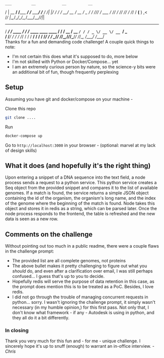     ___         __            __          __  
   /   | __  __/ /_____  ____/ /__  _____/ /__
  / /| |/ / / / __/ __ \/ __  / _ \/ ___/ //_/
 / ___ / /_/ / /_/ /_/ / /_/ /  __(__  ) ,<   
/_/  |_\__,_/\__/\____/\__,_/\___/____/_/|_|  
                                              
   ________          ____                    
  / ____/ /_  ____ _/ / /__  ____  ____ ____ 
 / /   / __ \/ __ `/ / / _ \/ __ \/ __ `/ _ \
/ /___/ / / / /_/ / / /  __/ / / / /_/ /  __/
\____/_/ /_/\__,_/_/_/\___/_/ /_/\__, /\___/ 
                                /____/       
Thanks for a fun and demanding code challenge!
A couple quick things to note:
* I'm not certain this does what it's supposed to do, more below
* I'm not skilled with Python or Docker/Compose... yet
* I am an extremely curious person by nature, so the science-y bits were an additional bit of fun, though frequently perplexing

## Setup
Assuming you have git and docker/compose on your machine -

Clone this repo
```sh
git clone ....
```
Run
```sh
docker-compose up
```
Go to `http://localhost:3000` in your browser - (optional: marvel at my lack of design skills)

## What it does (and hopefully it's the right thing)
Upon entering a snippet of a DNA sequence into the text field, a node process sends a request to a python service.
This python service creates a Seq object from the provided snippet and compares it to the list of available genomes.
If a match is found, the service returns a simple JSON object containing the id of the organism, the organism's
long name, and the index of the genome where the beginning of the match is found. Node takes this object and stores
it in redis as a string, which can be parsed later. Once the node process responds to the frontend, the table is
refreshed and the new data is seen as a new row.

## Comments on the challenge
Without pointing out too much in a public readme, there were a couple flaws in the challenge prompt:
* The provided list are all complete genomes, not proteins
* The above bullet makes it pretty challenging to figure out what you *should* do, and even after a clarification over email, I was still perhaps confused... I guess that's up to you to decide.
* Hopefully redis will serve the purpose of data retention in this case, as the prompt does mention this is to be treated as a PoC. Besides, I love redis.
* I did not go through the trouble of managing concurrent requests in python... sorry. I wasn't ignoring the challenge prompt, it simply wasn't necessary (in my humble opinion,) for this first pass. Not only that, I don't know what framework - if any - Autodesk is using in python, and they all do it a bit differently.

### In closing
Thank you very much for this fun and - for me - unique challenge. I sincerely hope it's up to snuff (enough) to warrant an in-office interview.
*- Chris*
